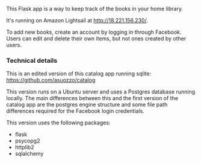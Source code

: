 This Flask app is a way to keep track of the books in your home library.

It's running on Amazon Lightsail at http://18.221.156.230/.

To add new books, create an account by logging in through Facebook. Users can edit and delete their own items, but not ones created by other users.

### Technical details

This is an edited version of this catalog app running sqlite: https://github.com/asuozzo/catalog

This version runs on a Ubuntu server and uses a Postgres database running locally. The main differences between this and the first version of the catalog app are the postgres engine structure and some file path differences required for the Facebook login credentials.

This version uses the following packages:

* flask
* psycopg2
* httplib2
* sqlalchemy